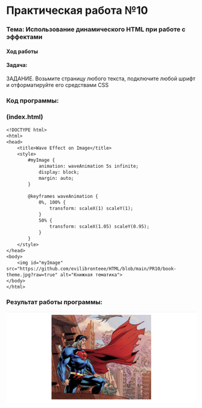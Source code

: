 # Практическая работа №10 #

### Тема: Использование динамического HTML при работе с эффектами

#### Ход работы

#### Задача:

ЗАДАНИЕ. Возьмите страницу любого текста, подключите любой шрифт  и отформатируйте его средствами CSS


### Код программы:

### (index.html)

```
<!DOCTYPE html>
<html>
<head>
    <title>Wave Effect on Image</title>
    <style>
        #myImage {
            animation: waveAnimation 5s infinite;
            display: block;
            margin: auto;
        }

        @keyframes waveAnimation {
            0%, 100% {
                transform: scaleX(1) scaleY(1);
            }
            50% {
                transform: scaleX(1.05) scaleY(0.95);
            }
        }
    </style>
</head>
<body>
    <img id="myImage" src="https://github.com/evilibronteee/HTML/blob/main/PR10/book-theme.jpg?raw=true" alt="Книжная тематика">
</body>
</html>

```


### Результат работы программы: 
![Картинка анимирована на скриншоте это не видно](https://github.com/evilibronteee/HTML/blob/main/PR10/Wave%20Effect%20on%20Image%20-%20Google%20Chrome%2023.03.2024%2012_59_18.png?raw=true)
